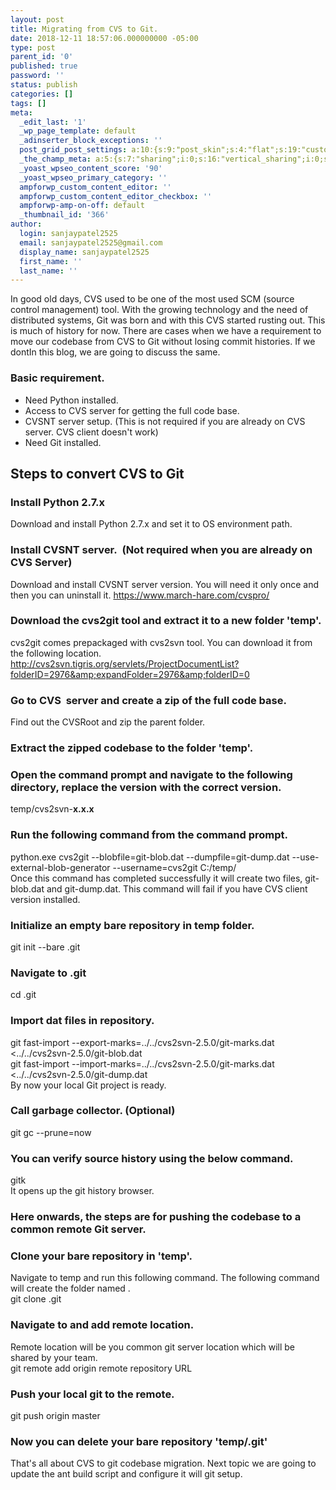 ```yaml
---
layout: post
title: Migrating from CVS to Git.
date: 2018-12-11 18:57:06.000000000 -05:00
type: post
parent_id: '0'
published: true
password: ''
status: publish
categories: []
tags: []
meta:
  _edit_last: '1'
  _wp_page_template: default
  _adinserter_block_exceptions: ''
  post_grid_post_settings: a:10:{s:9:"post_skin";s:4:"flat";s:19:"custom_thumb_source";s:92:"https://abyte.stream/wp-content/plugins/post-grid/assets/frontend/css/images/placeholder.png";s:17:"font_awesome_icon";s:0:"";s:23:"font_awesome_icon_color";s:7:"#737272";s:22:"font_awesome_icon_size";s:4:"50px";s:17:"custom_youtube_id";s:0:"";s:15:"custom_vimeo_id";s:0:"";s:21:"custom_dailymotion_id";s:0:"";s:14:"custom_mp3_url";s:0:"";s:20:"custom_soundcloud_id";s:0:"";}
  _the_champ_meta: a:5:{s:7:"sharing";i:0;s:16:"vertical_sharing";i:0;s:7:"counter";i:0;s:16:"vertical_counter";i:0;s:11:"fb_comments";i:0;}
  _yoast_wpseo_content_score: '90'
  _yoast_wpseo_primary_category: ''
  ampforwp_custom_content_editor: ''
  ampforwp_custom_content_editor_checkbox: ''
  ampforwp-amp-on-off: default
  _thumbnail_id: '366'
author:
  login: sanjaypatel2525
  email: sanjaypatel2525@gmail.com
  display_name: sanjaypatel2525
  first_name: ''
  last_name: ''
---
```

In good old days, CVS used to be one of the most used SCM (source control management) tool. With the growing technology and the need of distributed systems, Git was born and with this CVS started rusting out. This is much of history for now.
There are cases when we have a requirement to move our codebase from CVS to Git without losing commit histories. If we dontIn this blog, we are going to discuss the same.
### Basic requirement.

* Need Python installed.
* Access to CVS server for getting the full code base.
* CVSNT server setup. (This is not required if you are already on CVS server. CVS client doesn't work)
* Need Git installed.

## Steps to convert CVS to Git
### Install Python 2.7.x
Download and install Python 2.7.x and set it to OS environment path.
### Install CVSNT server.  (Not required when you are already on CVS Server)
Download and install CVSNT server version. You will need it only once and then you can uninstall it.
<a href="https://www.march-hare.com/cvspro/">https://www.march-hare.com/cvspro/</a>

### Download the cvs2git tool and extract it to a new folder 'temp'.
cvs2git comes prepackaged with cvs2svn tool. You can download it from the following location.<br />
<a href="http://cvs2svn.tigris.org/servlets/ProjectDocumentList?folderID=2976&amp;expandFolder=2976&amp;folderID=0">http://cvs2svn.tigris.org/servlets/ProjectDocumentList?folderID=2976&amp;expandFolder=2976&amp;folderID=0</a>

### Go to CVS  server and create a zip of the full code base.
Find out the CVSRoot and zip the parent folder.
### Extract the zipped codebase to the folder 'temp'.
### Open the command prompt and navigate to the following directory, replace the version with the correct version.
temp/cvs2svn-<strong>x.x.x
</strong>
### Run the following command from the command prompt.
python.exe cvs2git --blobfile=git-blob.dat --dumpfile=git-dump.dat --use-external-blob-generator --username=cvs2git C:/temp/<Extracted CVSFolder><br />
Once this command has completed successfully it will create two files, git-blob.dat and git-dump.dat. This command will fail if you have CVS client version installed.

### Initialize an empty bare repository in temp folder.
git init --bare <YourProrjectName>.git

### Navigate to <YourProrjectName>.git
cd <YourProrjectName>.git

### Import dat files in repository.
git fast-import --export-marks=../../cvs2svn-2.5.0/git-marks.dat <../../cvs2svn-2.5.0/git-blob.dat<br />
git fast-import --import-marks=../../cvs2svn-2.5.0/git-marks.dat <../../cvs2svn-2.5.0/git-dump.dat<br />
By now your local Git project is ready.

### Call garbage collector. (Optional)
git gc --prune=now

### You can verify source history using the below command.
gitk<br />
It opens up the git history browser.
### Here onwards, the steps are for pushing the codebase to a common remote Git server.


### Clone your bare repository in 'temp'.
Navigate to temp and run this following command. The following command will create the folder named <YourProrjectName>.<br />
git clone <YourProrjectName>.git

### Navigate to <YourProrjectName> and add remote location.
Remote location will be you common git server location which will be shared by your team.<br />
git remote add origin remote repository URL

### Push your local git to the remote.
git push origin master

### Now you can delete your bare repository 'temp/<YourProrjectName>.git'

That's all about CVS to git codebase migration. Next topic we are going to update the ant build script and configure it will git setup.